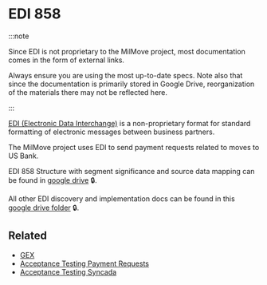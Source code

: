 # EDI 858

:::note

Since EDI is not proprietary to the MilMove project, most documentation comes in the form of external links.

Always ensure you are using the most up-to-date specs. Note also that since the documentation is primarily stored in Google Drive, reorganization of the materials there may not be reflected here.

:::

[EDI (Electronic Data Interchange)](https://en.wikipedia.org/wiki/Electronic_data_interchange) is a non-proprietary format for standard formatting of electronic messages between business partners.

The MilMove project uses EDI to send payment requests related to moves to US Bank.

EDI 858 Structure with segment significance and source data mapping can be found in [google drive](https://docs.google.com/spreadsheets/d/12vNs6X-jqLIeDTntvFkYUG98S_FOFyWSRNs8LQCeYwg/edit?usp=sharing) :lock:.

All other EDI discovery and implementation docs can be found in this [google drive folder](https://drive.google.com/drive/folders/1szuPfosa2PKMedJhUeBz0aujpzMi95Bh?usp=drive_link) :lock:.

## Related

- [GEX](../../../integrations/gex/index.md)
- [Acceptance Testing Payment Requests](../../testing/acceptance-testing-payment-requests.md)
- [Acceptance Testing Syncada](../../testing/acceptance-testing-syncada-edi-invoicing.md)
